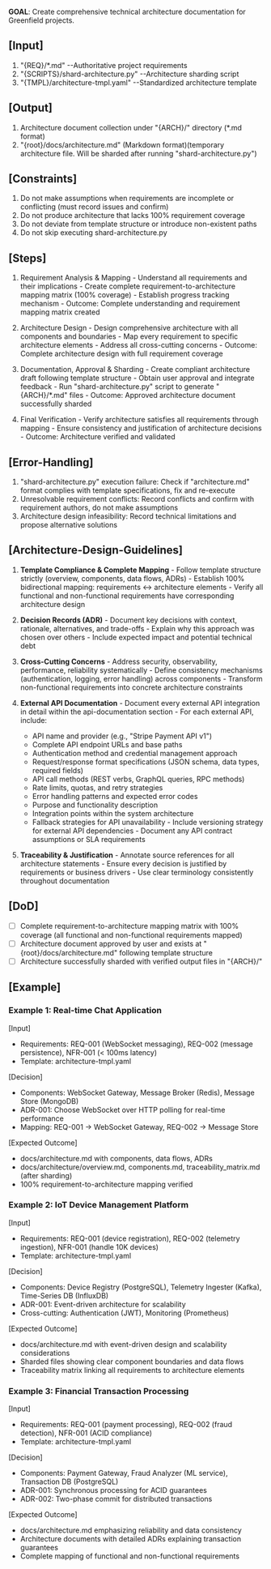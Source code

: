 **GOAL**: Create comprehensive technical architecture documentation for Greenfield projects.

## [Input]
  1. "{REQ}/*.md" --Authoritative project requirements
  2. "{SCRIPTS}/shard-architecture.py" --Architecture sharding script
  3. "{TMPL}/architecture-tmpl.yaml" --Standardized architecture template

## [Output]
  1. Architecture document collection under "{ARCH}/" directory (*.md format)
  2. "{root}/docs/architecture.md" (Markdown format)(temporary architecture file. Will be sharded after running "shard-architecture.py")

## [Constraints]
  1. Do not make assumptions when requirements are incomplete or conflicting (must record issues and confirm)
  2. Do not produce architecture that lacks 100% requirement coverage
  3. Do not deviate from template structure or introduce non-existent paths
  4. Do not skip executing shard-architecture.py

## [Steps]
  1. Requirement Analysis & Mapping
    - Understand all requirements and their implications
    - Create complete requirement-to-architecture mapping matrix (100% coverage)
    - Establish progress tracking mechanism
    - Outcome: Complete understanding and requirement mapping matrix created

  2. Architecture Design
    - Design comprehensive architecture with all components and boundaries
    - Map every requirement to specific architecture elements
    - Address all cross-cutting concerns
    - Outcome: Complete architecture design with full requirement coverage

  3. Documentation, Approval & Sharding
    - Create compliant architecture draft following template structure
    - Obtain user approval and integrate feedback
    - Run "shard-architecture.py" script to generate "{ARCH}/*.md" files
    - Outcome: Approved architecture document successfully sharded

  4. Final Verification
    - Verify architecture satisfies all requirements through mapping
    - Ensure consistency and justification of architecture decisions
    - Outcome: Architecture verified and validated

## [Error-Handling]
  1. "shard-architecture.py" execution failure: Check if "architecture.md" format complies with template specifications, fix and re-execute
  2. Unresolvable requirement conflicts: Record conflicts and confirm with requirement authors, do not make assumptions
  3. Architecture design infeasibility: Record technical limitations and propose alternative solutions

## [Architecture-Design-Guidelines]
  1. **Template Compliance & Complete Mapping**
    - Follow template structure strictly (overview, components, data flows, ADRs)
    - Establish 100% bidirectional mapping: requirements ↔ architecture elements
    - Verify all functional and non-functional requirements have corresponding architecture design
  
  2. **Decision Records (ADR)**
    - Document key decisions with context, rationale, alternatives, and trade-offs
    - Explain why this approach was chosen over others
    - Include expected impact and potential technical debt
  
  3. **Cross-Cutting Concerns**
    - Address security, observability, performance, reliability systematically
    - Define consistency mechanisms (authentication, logging, error handling) across components
    - Transform non-functional requirements into concrete architecture constraints
  
  4. **External API Documentation**
    - Document every external API integration in detail within the api-documentation section
    - For each external API, include:
      * API name and provider (e.g., "Stripe Payment API v1")
      * Complete API endpoint URLs and base paths
      * Authentication method and credential management approach
      * Request/response format specifications (JSON schema, data types, required fields)
      * API call methods (REST verbs, GraphQL queries, RPC methods)
      * Rate limits, quotas, and retry strategies
      * Error handling patterns and expected error codes
      * Purpose and functionality description
      * Integration points within the system architecture
      * Fallback strategies for API unavailability
    - Include versioning strategy for external API dependencies
    - Document any API contract assumptions or SLA requirements
  
  5. **Traceability & Justification**
    - Annotate source references for all architecture statements
    - Ensure every decision is justified by requirements or business drivers
    - Use clear terminology consistently throughout documentation

## [DoD]
  - [ ] Complete requirement-to-architecture mapping matrix with 100% coverage (all functional and non-functional requirements mapped)
  - [ ] Architecture document approved by user and exists at "{root}/docs/architecture.md" following template structure
  - [ ] Architecture successfully sharded with verified output files in "{ARCH}/"

## [Example]

### Example 1: Real-time Chat Application
[Input]
- Requirements: REQ-001 (WebSocket messaging), REQ-002 (message persistence), NFR-001 (< 100ms latency)
- Template: architecture-tmpl.yaml

[Decision]
- Components: WebSocket Gateway, Message Broker (Redis), Message Store (MongoDB)
- ADR-001: Choose WebSocket over HTTP polling for real-time performance
- Mapping: REQ-001 → WebSocket Gateway, REQ-002 → Message Store

[Expected Outcome]
- docs/architecture.md with components, data flows, ADRs
- docs/architecture/overview.md, components.md, traceability_matrix.md (after sharding)
- 100% requirement-to-architecture mapping verified

### Example 2: IoT Device Management Platform
[Input]
- Requirements: REQ-001 (device registration), REQ-002 (telemetry ingestion), NFR-001 (handle 10K devices)
- Template: architecture-tmpl.yaml

[Decision]
- Components: Device Registry (PostgreSQL), Telemetry Ingester (Kafka), Time-Series DB (InfluxDB)
- ADR-001: Event-driven architecture for scalability
- Cross-cutting: Authentication (JWT), Monitoring (Prometheus)

[Expected Outcome]
- docs/architecture.md with event-driven design and scalability considerations
- Sharded files showing clear component boundaries and data flows
- Traceability matrix linking all requirements to architecture elements

### Example 3: Financial Transaction Processing
[Input]
- Requirements: REQ-001 (payment processing), REQ-002 (fraud detection), NFR-001 (ACID compliance)
- Template: architecture-tmpl.yaml

[Decision]
- Components: Payment Gateway, Fraud Analyzer (ML service), Transaction DB (PostgreSQL)
- ADR-001: Synchronous processing for ACID guarantees
- ADR-002: Two-phase commit for distributed transactions

[Expected Outcome]
- docs/architecture.md emphasizing reliability and data consistency
- Architecture documents with detailed ADRs explaining transaction guarantees
- Complete mapping of functional and non-functional requirements
